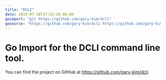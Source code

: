 ```yaml
---
title: "DCLI"
date: 2019-07-28T17:52:20-05:00
goimport: "git https://github.com/gary-kim/dcli"
gosource: "https://github.com/gary-kim/dcli https://github.com/gary-kim/dcli/tree/master{/dir} https://github.com/gary-kim/dcli/blob/master{/dir}/{file}#L{line}"
---
```


# Go Import for the DCLI command line tool.

You can find the project on GitHub at <https://github.com/gary-kim/dcli>.

